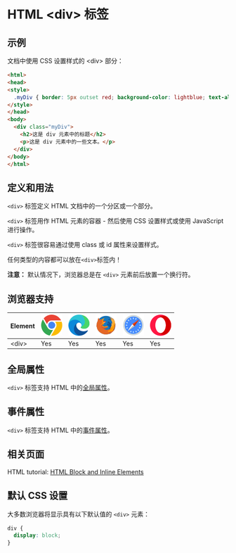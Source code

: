 HTML \<div> 标签
===

## 示例

文档中使用 CSS 设置样式的 \<div> 部分：

```html idoc:preview:iframe
<html>
<head>
<style>
  .myDiv { border: 5px outset red; background-color: lightblue; text-align: center; }
</style>
</head>
<body>
  <div class="myDiv">
    <h2>这是 div 元素中的标题</h2>
    <p>这是 div 元素中的一些文本。</p>
  </div>
</body>
</html>
```

## 定义和用法

`<div>` 标签定义 HTML 文档中的一个分区或一个部分。

`<div>` 标签用作 HTML 元素的容器 - 然后使用 CSS 设置样式或使用 JavaScript 进行操作。

`<div>` 标签很容易通过使用 class 或 id 属性来设置样式。

任何类型的内容都可以放在`<div>`标签内！

**注意：** 默认情况下，浏览器总是在 `<div>` 元素前后放置一个换行符。

## 浏览器支持

| Element | ![chrome][1] | ![edge][2] | ![firefox][3] | ![safari][4] | ![opera][5] |
| ----- | --- | --- | --- | --- | --- |
| \<div>  | Yes | Yes | Yes | Yes | Yes |
<!--rehype:style=width: 100%; display: inline-table;-->

## 全局属性

`<div>` 标签支持 HTML 中的[全局属性](../reference/standardattributes.md)。

## 事件属性

`<div>` 标签支持 HTML 中的[事件属性](../reference/eventattributes.md)。

## 相关页面

HTML tutorial: [HTML Block and Inline Elements](../tutorial/blocks.md)

## 默认 CSS 设置

大多数浏览器将显示具有以下默认值的 `<div>` 元素：

```css
div {
  display: block;
}
```

[1]: ../assets/chrome.svg
[2]: ../assets/edge.svg
[3]: ../assets/firefox.svg
[4]: ../assets/safari.svg
[5]: ../assets/opera.svg